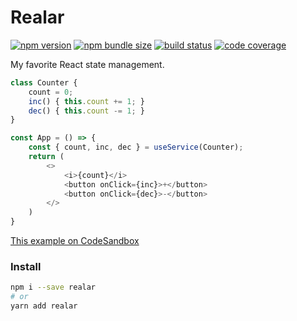 # Realar

[![npm version](https://img.shields.io/npm/v/realar?style=flat-square)](https://www.npmjs.com/package/realar) [![npm bundle size](https://img.shields.io/bundlephobia/minzip/realar?style=flat-square)](https://bundlephobia.com/result?p=realar) [![build status](https://img.shields.io/github/workflow/status/betula/realar/Tests?style=flat-square)](https://github.com/betula/realar/actions?workflow=Tests) [![code coverage](https://img.shields.io/coveralls/github/betula/realar?style=flat-square)](https://coveralls.io/github/betula/realar)

My favorite React state management.

```javascript
class Counter {
	count = 0;
	inc() { this.count += 1; }
	dec() { this.count -= 1; }
}

const App = () => {
	const { count, inc, dec } = useService(Counter);
	return (
		<>
			<i>{count}</i>
			<button onClick={inc}>+</button>
			<button onClick={dec}>-</button>
		</>
	)
}
```
[This example on CodeSandbox](https://codesandbox.io/s/mystifying-mclaren-9uvsb?file=/src/App.tsx)

### Install

```bash
npm i --save realar
# or
yarn add realar
```
